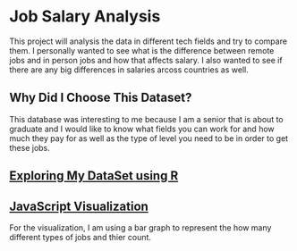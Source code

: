 # Job Salary Analysis 
This project will analysis the data in different tech fields and try to compare them.
I personally wanted to see what is the difference between remote jobs and in person jobs and how that affects salary.
I also wanted to see if there are any big differences in salaries arcoss countries as well.

## Why Did I Choose This Dataset?
This database was interesting to me because I am a senior that is about to graduate and I would like to know what fields you can work for and how much they pay for as well as the type of level you need to be in order to get these jobs. 

## [Exploring My DataSet using R](Adv.-Data-Analysis.html)

## [JavaScript Visualization](https://codepen.io/EpicNoob152/pen/pvgPpZO)
For the visualization, I am using a bar graph to represent the how many different types of jobs and thier count. 

